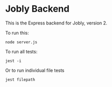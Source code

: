 # Jobly Backend

This is the Express backend for Jobly, version 2.

To run this:

    node server.js
    
To run all tests:

    jest -i
Or to run individual file tests

    jest filepath